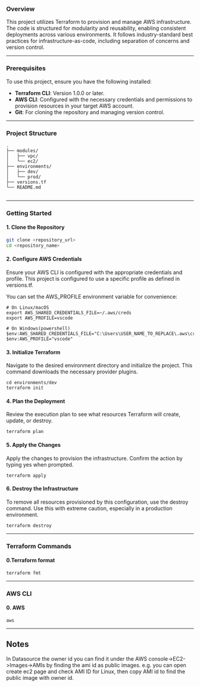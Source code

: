 ### Overview

This project utilizes Terraform to provision and manage AWS infrastructure. The code is structured for modularity and reusability, enabling consistent deployments across various environments. It follows industry-standard best practices for infrastructure-as-code, including separation of concerns and version control.

---

### Prerequisites

To use this project, ensure you have the following installed:

* **Terraform CLI**: Version 1.0.0 or later.
* **AWS CLI**: Configured with the necessary credentials and permissions to provision resources in your target AWS account.
* **Git**: For cloning the repository and managing version control.

---

### Project Structure
```
.
├── modules/
│   ├── vpc/
│   └── ec2/
├── environments/
│   ├── dev/
│   └── prod/
├── versions.tf
└── README.md
       
```



---

### Getting Started

#### 1. Clone the Repository

```bash
git clone <repository_url>
cd <repository_name>
```

#### 2. Configure AWS Credentials
Ensure your AWS CLI is configured with the appropriate credentials and profile. This project is configured to use a specific profile as defined in versions.tf.

You can set the AWS_PROFILE environment variable for convenience:
```
# On Linux/macOS
export AWS_SHARED_CREDENTIALS_FILE=~/.aws/creds
export AWS_PROFILE=vscode

# On Windows(powershell)
$env:AWS_SHARED_CREDENTIALS_FILE="C:\Users\USER_NAME_TO_REPLACE\.aws\credentials"
$env:AWS_PROFILE="vscode"
```

#### 3. Initialize Terraform
Navigate to the desired environment directory and initialize the project. This command downloads the necessary provider plugins.

```
cd environments/dev
terraform init
```

#### 4. Plan the Deployment
Review the execution plan to see what resources Terraform will create, update, or destroy.

```
terraform plan
```

#### 5. Apply the Changes
Apply the changes to provision the infrastructure. Confirm the action by typing yes when prompted.

```
terraform apply
```

#### 6. Destroy the Infrastructure
To remove all resources provisioned by this configuration, use the destroy command. Use this with extreme caution, especially in a production environment.

```
terraform destroy
```

---

### Terraform Commands

#### 0.Terraform format
```
terraform fmt
```

---

### AWS CLI

#### 0. AWS
```
aws
```

---

## Notes
In Datasource the owner id you can find it under the AWS console->EC2->Images->AMIs by finding the ami id as public images. e.g. you can open create ec2 page and check AMI ID for Linux, then copy AMI id to find the public image with owner id.